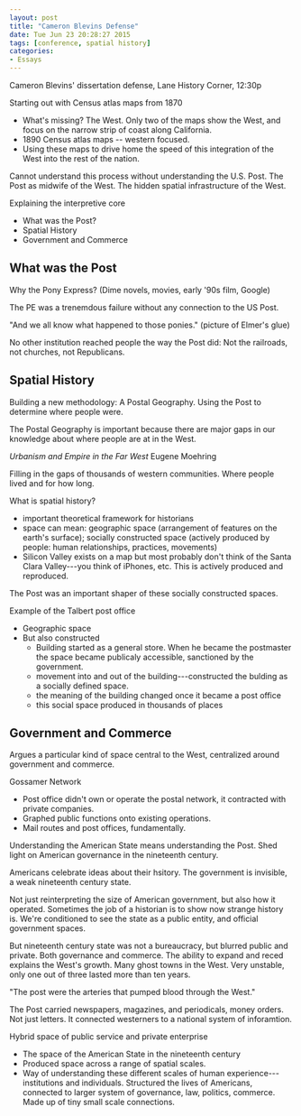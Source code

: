 ```yaml
---
layout: post
title: "Cameron Blevins Defense"
date: Tue Jun 23 20:28:27 2015
tags: [conference, spatial history]
categories:
- Essays
---
```


Cameron Blevins' dissertation defense, Lane History Corner, 12:30p

Starting out with Census atlas maps from 1870

- What's missing? The West. Only two of the maps show the West, and focus on the narrow strip of coast along California.
- 1890 Census atlas maps -- western focused.
- Using these maps to drive home the speed of this integration of the West into the rest of the nation.

Cannot understand this process without understanding the U.S. Post. The Post as midwife of the West. The hidden spatial infrastructure of the West.

Explaining the interpretive core

- What was the Post?
- Spatial History
- Government and Commerce

## What was the Post

Why the Pony Express? (Dime novels, movies, early '90s film, Google)

The PE was a trenemdous failure without any connection to the US Post.

"And we all know what happened to those ponies." (picture of Elmer's glue)

No other institution reached people the way the Post did: Not the railroads, not churches, not Republicans.

## Spatial History

Building a new methodology: A Postal Geography. Using the Post to determine where people were.

The Postal Geography is important because there are major gaps in our knowledge about where people are at in the West.

*Urbanism and Empire in the Far West* Eugene Moehring

Filling in the gaps of thousands of western communities. Where people lived and for how long.

What is spatial history?

- important theoretical framework for historians
- space can mean: geographic space (arrangement of features on the earth's surface); socially constructed space (actively produced by people: human relationships, practices, movements)
- Silicon Valley exists on a map but most probably don't think of the Santa Clara Valley---you think of iPhones, etc. This is actively produced and reproduced.

The Post was an important shaper of these socially constructed spaces.

Example of the Talbert post office

- Geographic space
- But also constructed
	- Building started as a general store. When he became the postmaster the space became publicaly accessible, sanctioned by the government.
	- movement into and out of the building---constructed the bulding as a socially defined space.
	- the meaning of the building changed once it became a post office
	- this social space produced in thousands of places

## Government and Commerce

Argues a particular kind of space central to the West, centralized around government and commerce.

Gossamer Network

- Post office didn't own or operate the postal network, it contracted with private companies.
- Graphed public functions onto existing operations.
- Mail routes and post offices, fundamentally.

Understanding the American State means understanding the Post. Shed light on American governance in the nineteenth century.

Americans celebrate ideas about their hsitory. The government is invisible, a weak nineteenth century state.

Not just reinterpreting the size of American government, but also how it operated. Sometimes the job of a historian is to show now strange history is. We're conditioned to see the state as a public entity, and official government spaces.

But nineteenth century state was not a bureaucracy, but blurred public and private. Both governance and commerce. The ability to expand and reced explains the West's growth. Many ghost towns in the West. Very unstable, only one out of three lasted more than ten years.

"The post were the arteries that pumped blood through the West."

The Post carried newspapers, magazines, and periodicals, money orders. Not just letters. It connected westerners to a national system of inforamtion.

Hybrid space of public service and private enterprise

- The space of the American State in the nineteenth century
- Produced space across a range of spatial scales.
- Way of understanding these different scales of human experience---institutions and individuals. Structured the lives of Americans, connected to larger system of governance, law, politics, commerce. Made up of tiny small scale connections.

